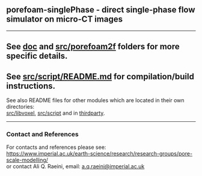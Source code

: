 
## porefoam-singlePhase - direct single-phase flow simulator on micro-CT images
 ----------------------------------------------------------------    
 
## See [doc](doc) and [src/porefoam2f](src/porefoam1f) folders for more specific details.

## See [src/script/README.md](src/script/README.md) for compilation/build instructions.

See also README files for other modules which are located in their own directories:    
[src/libvoxel](src/libvoxel), [src/script](src/script) and in [thirdparty](thirdparty).


 ----------------------------------------------------------------


### Contact and References ###

For contacts and references please see:    
https://www.imperial.ac.uk/earth-science/research/research-groups/pore-scale-modelling/    
or contact Ali Q. Raeini, email: a.q.raeini@imperial.ac.uk


